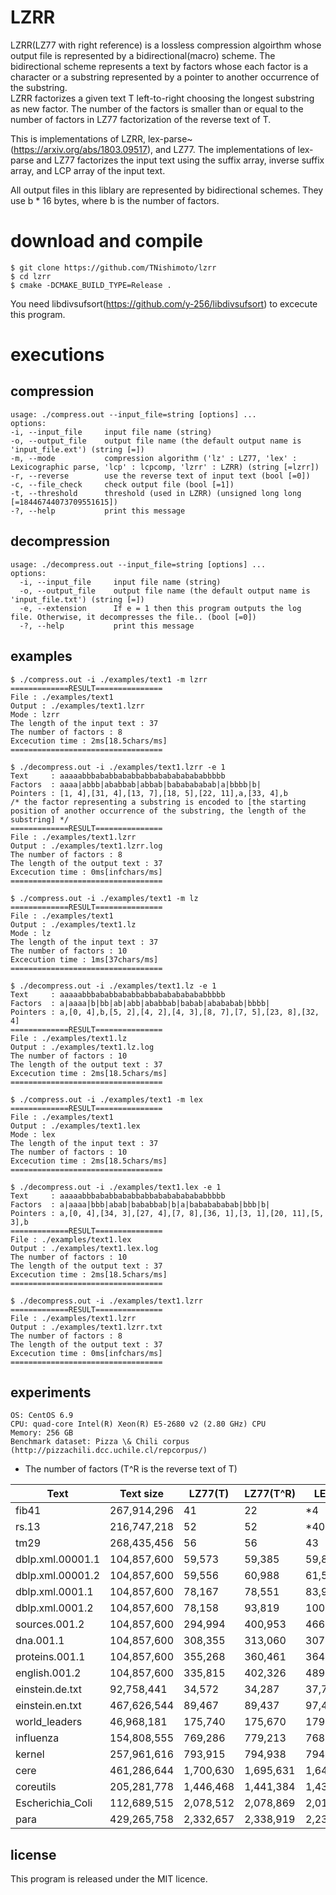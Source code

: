 # LZRR
LZRR(LZ77 with right reference) is a lossless compression algoirthm whose output file is represented by a bidirectional(macro) scheme. 
The bidirectional scheme represents a text by factors whose each factor is a character or a substring represented by a pointer to another occurrence of the substring.  
LZRR factorizes a given text T left-to-right choosing the longest substring as new factor. 
The number of the factors is smaller than or equal to the number of factors in LZ77 factorization of the reverse text of T. 

This is implementations of LZRR, lex-parse~(https://arxiv.org/abs/1803.09517), and LZ77. 
The implementations of lex-parse and LZ77 factorizes the input text using 
the suffix array, inverse suffix array, and LCP array of the input text. 

All output files in this liblary are represented by bidirectional schemes. 
They use b * 16 bytes, where b is the number of factors.

# download and compile
    $ git clone https://github.com/TNishimoto/lzrr
    $ cd lzrr  
    $ cmake -DCMAKE_BUILD_TYPE=Release .

You need libdivsufsort(https://github.com/y-256/libdivsufsort) to excecute this program.

# executions

## compression
    usage: ./compress.out --input_file=string [options] ...  
    options:  
    -i, --input_file     input file name (string)
    -o, --output_file    output file name (the default output name is 'input_file.ext') (string [=])
    -m, --mode           compression algorithm ('lz' : LZ77, 'lex' : Lexicographic parse, 'lcp' : lcpcomp, 'lzrr' : LZRR) (string [=lzrr])
    -r, --reverse        use the reverse text of input text (bool [=0])
    -c, --file_check     check output file (bool [=1])
    -t, --threshold      threshold (used in LZRR) (unsigned long long [=18446744073709551615])
    -?, --help           print this message
## decompression
    usage: ./decompress.out --input_file=string [options] ...  
    options:  
      -i, --input_file     input file name (string)
      -o, --output_file    output file name (the default output name is 'input_file.txt') (string [=])
      -e, --extension      If e = 1 then this program outputs the log file. Otherwise, it decompresses the file.. (bool [=0])
      -?, --help           print this message 

## examples

    $ ./compress.out -i ./examples/text1 -m lzrr
    =============RESULT===============
    File : ./examples/text1
    Output : ./examples/text1.lzrr
    Mode : lzrr
    The length of the input text : 37
    The number of factors : 8
    Excecution time : 2ms[18.5chars/ms]
    ==================================

    $ ./decompress.out -i ./examples/text1.lzrr -e 1
    Text     : aaaaabbbababbababbabbababababababbbbb
    Factors  : aaaa|abbb|ababbab|abbab|bababababab|a|bbbb|b|
    Pointers : [1, 4],[31, 4],[13, 7],[18, 5],[22, 11],a,[33, 4],b
    /* the factor representing a substring is encoded to [the starting position of another occurrence of the substring, the length of the substring] */
    =============RESULT===============
    File : ./examples/text1.lzrr
    Output : ./examples/text1.lzrr.log
    The number of factors : 8
    The length of the output text : 37
    Excecution time : 0ms[infchars/ms]
    ==================================

    $ ./compress.out -i ./examples/text1 -m lz
    =============RESULT===============
    File : ./examples/text1
    Output : ./examples/text1.lz
    Mode : lz
    The length of the input text : 37
    The number of factors : 10
    Excecution time : 1ms[37chars/ms]
    ==================================

    $ ./decompress.out -i ./examples/text1.lz -e 1
    Text     : aaaaabbbababbababbabbababababababbbbb
    Factors  : a|aaaa|b|bb|ab|abb|ababbab|babab|abababab|bbbb|
    Pointers : a,[0, 4],b,[5, 2],[4, 2],[4, 3],[8, 7],[7, 5],[23, 8],[32, 4]
    =============RESULT===============
    File : ./examples/text1.lz
    Output : ./examples/text1.lz.log
    The number of factors : 10
    The length of the output text : 37
    Excecution time : 2ms[18.5chars/ms]
    ==================================

    $ ./compress.out -i ./examples/text1 -m lex
    =============RESULT===============
    File : ./examples/text1
    Output : ./examples/text1.lex
    Mode : lex
    The length of the input text : 37
    The number of factors : 10
    Excecution time : 2ms[18.5chars/ms]
    ==================================

    $ ./decompress.out -i ./examples/text1.lex -e 1
    Text     : aaaaabbbababbababbabbababababababbbbb
    Factors  : a|aaaa|bbb|abab|bababbab|b|a|bababababab|bbb|b|
    Pointers : a,[0, 4],[34, 3],[27, 4],[7, 8],[36, 1],[3, 1],[20, 11],[5, 3],b
    =============RESULT===============
    File : ./examples/text1.lex
    Output : ./examples/text1.lex.log
    The number of factors : 10
    The length of the output text : 37
    Excecution time : 2ms[18.5chars/ms]
    ==================================

    $ ./decompress.out -i ./examples/text1.lzrr
    =============RESULT===============
    File : ./examples/text1.lzrr
    Output : ./examples/text1.lzrr.txt
    The number of factors : 8
    The length of the output text : 37
    Excecution time : 0ms[infchars/ms]
    ==================================

## experiments

    OS: CentOS 6.9 
    CPU: quad-core Intel(R) Xeon(R) E5-2680 v2 (2.80 GHz) CPU 
    Memory: 256 GB 
    Benchmark dataset: Pizza \& Chili corpus (http://pizzachili.dcc.uchile.cl/repcorpus/)

- The number of factors (T^R is the reverse text of T)

| Text             | Text size   | LZ77(T)   | LZ77(T^R) | LEX(T)    | LEX(T^R)  | LZRR(T)   | LZRR(T^R) |
|------------------|-------------|-----------|-----------|-----------|-----------|-----------|-----------|
| fib41            | 267,914,296 | 41        | 22        | *4         | 41        | 5         | 41        |
| rs.13            | 216,747,218 | 52        | 52        | *40        | 40        | 51        | 51        |
| tm29             | 268,435,456 | 56        | 56        | 43        | 43        | *31        | 31        |
| dblp.xml.00001.1 | 104,857,600 | 59,573    | 59,385    | 59,821    | 58,537    | 55,176    | *55,127    |
| dblp.xml.00001.2 | 104,857,600 | 59,556    | 60,988    | 61,580    | 60,220    | 56,593    | *55,122    |
| dblp.xml.0001.1  | 104,857,600 | 78,167    | 78,551    | 83,963    | 82,879    | 73,966    | *73,584    |
| dblp.xml.0001.2  | 104,857,600 | 78,158    | 93,819    | 100,605   | 99,467    | 87,563    | *73,583    |
| sources.001.2    | 104,857,600 | 294,994   | 400,953   | 466,643   | 466,074   | 377,287   | *287,411   |
| dna.001.1        | 104,857,600 | 308,355   | 313,060   | 307,329   | 307,456   | 297,716   | *295,354   |
| proteins.001.1   | 104,857,600 | 355,268   | 360,461   | 364,093   | 364,024   | 340,631   | *337,711   |
| english.001.2    | 104,857,600 | 335,815   | 402,326   | 489,034   | 487,586   | 377,961   | *324,282   |
| einstein.de.txt  | 92,758,441  | 34,572    | 34,287    | 37,721    | 37,719    | *31,798    | 32,227    |
| einstein.en.txt  | 467,626,544 | 89,467    | 89,437    | 97,442    | 96,487    | *83,368    | 83,804    |
| world_leaders    | 46,968,181  | 175,740   | 175,670   | 179,696   | 179,503   | 165,626   | *166,273   |
| influenza        | 154,808,555 | 769,286   | 779,213   | 768,623   | 764,634   | 720,282   | *714,320   |
| kernel           | 257,961,616 | 793,915   | 794,938   | 794,058   | 795,730   | *741,556   | 741,696   |
| cere             | 461,286,644 | 1,700,630 | 1,695,631 | 1,649,448 | 1,650,242 | *1,597,657 | 1,601,656 |
| coreutils        | 205,281,778 | 1,446,468 | 1,441,384 | 1,439,918 | 1,440,042 | *1,359,606 | 1,363,299 |
| Escherichia_Coli | 112,689,515 | 2,078,512 | 2,078,869 | 2,014,012 | 2,014,430 | 1,962,013 | *1,961,296 |
| para             | 429,265,758 | 2,332,657 | 2,338,919 | 2,238,362 | 2,238,716 | 2,205,032 | *2,200,802 |

## license

This program is released under the MIT licence.
